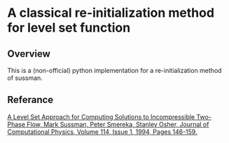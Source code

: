 # A classical re-initialization method for level set function

## Overview
This is a (non-official) python implementation for a re-initialization method of sussman.

## Referance

[A Level Set Approach for Computing Solutions to Incompressible Two-Phase Flow, Mark Sussman, Peter Smereka, Stanley Osher, Journal of Computational Physics, Volume 114, Issue 1, 1994, Pages 146-159.](<https://doi.org/10.1006/jcph.1994.1155>)

